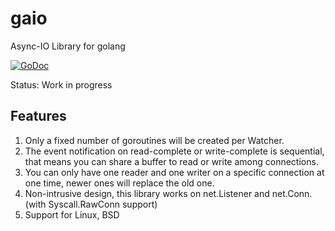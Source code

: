 # gaio

Async-IO Library for golang

[![GoDoc][1]][2]

[1]: https://godoc.org/github.com/xtaci/gaio?status.svg
[2]: https://godoc.org/github.com/xtaci/gaio

Status: Work in progress

## Features

1. Only a fixed number of goroutines will be created per Watcher.
2. The event notification on read-complete or write-complete is sequential, that means you can share a buffer to read or write among connections.
3. You can only have one reader and one writer on a specific connection at one time, newer ones will replace the old one.
4. Non-intrusive design, this library works on net.Listener and net.Conn. (with Syscall.RawConn support)
5. Support for Linux, BSD

